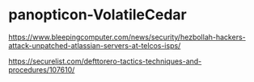 # panopticon-VolatileCedar

https://www.bleepingcomputer.com/news/security/hezbollah-hackers-attack-unpatched-atlassian-servers-at-telcos-isps/

https://securelist.com/defttorero-tactics-techniques-and-procedures/107610/
